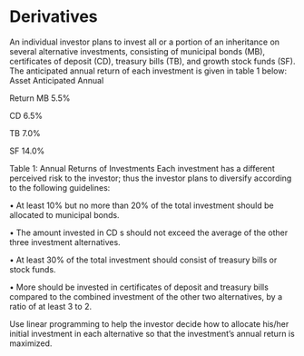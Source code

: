 # Derivatives
 
An individual investor plans to invest all or a portion of an inheritance on several alternative 
investments, consisting of municipal bonds (MB), certificates of deposit (CD), treasury bills (TB), and 
growth stock funds (SF). The anticipated annual return of each investment is given in table 1 below:
Asset Anticipated Annual 

Return
MB 5.5%

CD 6.5%

TB 7.0%

SF 14.0%

Table 1: Annual Returns of Investments
Each investment has a different perceived risk to the investor; thus the investor plans to diversify 
according to the following guidelines:

• At least 10% but no more than 20% of the total investment should be allocated to municipal 
bonds.

• The amount invested in CD s should not exceed the average of the other three investment 
alternatives. 

• At least 30% of the total investment should consist of treasury bills or stock funds. 

• More should be invested in certificates of deposit and treasury bills compared to the combined 
investment of the other two alternatives, by a ratio of at least 3 to 2.

Use linear programming to help the investor decide how to allocate his/her initial investment in each 
alternative so that the investment’s annual return is maximized. 
